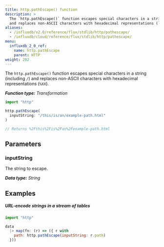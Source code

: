 ```yaml
---
title: http.pathEscape() function
description: >
  The `http.pathEscape()` function escapes special characters in a string (including `/`)
  and replaces non-ASCII characters with hexadecimal representations (`%XX`).
aliases:
  - /influxdb/v2.0/reference/flux/stdlib/http/pathescape/
  - /influxdb/cloud/reference/flux/stdlib/http/pathescape/
menu:
  influxdb_2_0_ref:
    name: http.pathEscape
    parent: HTTP
weight: 202
---
```


The `http.pathEscape()` function escapes special characters in a string (including `/`)
and replaces non-ASCII characters with hexadecimal representations (`%XX`).

_**Function type:** Transformation_

```js
import "http"

http.pathEscape(
  inputString: "/this/is/an/example-path.html"
)

// Returns %2Fthis%2Fis%2Fan%2Fexample-path.html
```

## Parameters

### inputString
The string to escape.

_**Data type:** String_

## Examples

##### URL-encode strings in a stream of tables
```js
import "http"

data
  |> map(fn: (r) => ({ r with
    path: http.pathEscape(inputString: r.path)
  }))
```
